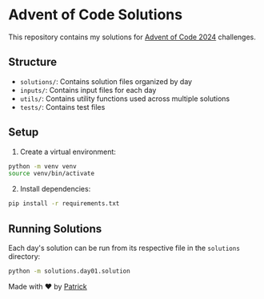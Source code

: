 # Advent of Code Solutions
This repository contains my solutions for [Advent of Code 2024](https://adventofcode.com/) challenges.

## Structure

- `solutions/`: Contains solution files organized by day
- `inputs/`: Contains input files for each day
- `utils/`: Contains utility functions used across multiple solutions
- `tests/`: Contains test files

## Setup

1. Create a virtual environment:
```bash
python -m venv venv
source venv/bin/activate
```

2. Install dependencies:
```bash
pip install -r requirements.txt
```

## Running Solutions

Each day's solution can be run from its respective file in the `solutions` directory:

```bash
python -m solutions.day01.solution
```

Made with ❤️ by [Patrick](https://bento.me/patrick-c)

